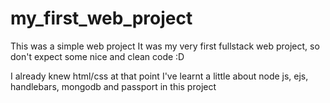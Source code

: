 # my_first_web_project

This was a simple web project
It was my very first fullstack web project, so don't expect some nice and clean code :D

I already knew html/css at that point
I've learnt a little about node js, ejs, handlebars, mongodb and passport in this project
